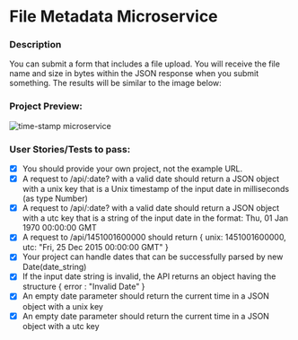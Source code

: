 # File Metadata Microservice

### Description

You can submit a form that includes a file upload. You will receive the file name and size in bytes within the JSON response when you submit something. The results will be similar to the image below:

### Project Preview:

![time-stamp microservice](https://github.com/user-attachments/assets/7db61e4e-f40e-46f2-b353-7873b93da480)

### User Stories/Tests to pass:

- [x] You should provide your own project, not the example URL.
- [x] A request to /api/:date? with a valid date should return a JSON object with a unix key that is a Unix timestamp of the input date in milliseconds (as type Number)
- [x] A request to /api/:date? with a valid date should return a JSON object with a utc key that is a string of the input date in the format: Thu, 01 Jan 1970 00:00:00 GMT
- [x] A request to /api/1451001600000 should return { unix: 1451001600000, utc: "Fri, 25 Dec 2015 00:00:00 GMT" }
- [x] Your project can handle dates that can be successfully parsed by new Date(date_string)
- [x] If the input date string is invalid, the API returns an object having the structure { error : "Invalid Date" }
- [x] An empty date parameter should return the current time in a JSON object with a unix key
- [x] An empty date parameter should return the current time in a JSON object with a utc key
